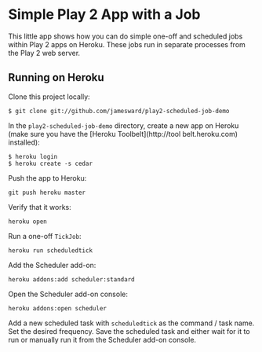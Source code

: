 Simple Play 2 App with a Job
============================

This little app shows how you can do simple one-off and scheduled jobs within Play 2 apps on Heroku.  These jobs run in separate processes from the Play 2 web server.


## Running on Heroku

Clone this project locally:

    $ git clone git://github.com/jamesward/play2-scheduled-job-demo

In the `play2-scheduled-job-demo` directory, create a new app on Heroku (make sure you have the [Heroku Toolbelt](http://tool
belt.heroku.com) installed):

    $ heroku login
    $ heroku create -s cedar

Push the app to Heroku:

    git push heroku master

Verify that it works:

    heroku open

Run a one-off `TickJob`:

    heroku run scheduledtick

Add the Scheduler add-on:

    heroku addons:add scheduler:standard

Open the Scheduler add-on console:

    heroku addons:open scheduler

Add a new scheduled task with `scheduledtick` as the command / task name.  Set the desired frequency.  Save the scheduled task and either wait for it to run or manually run it from the Scheduler add-on console.